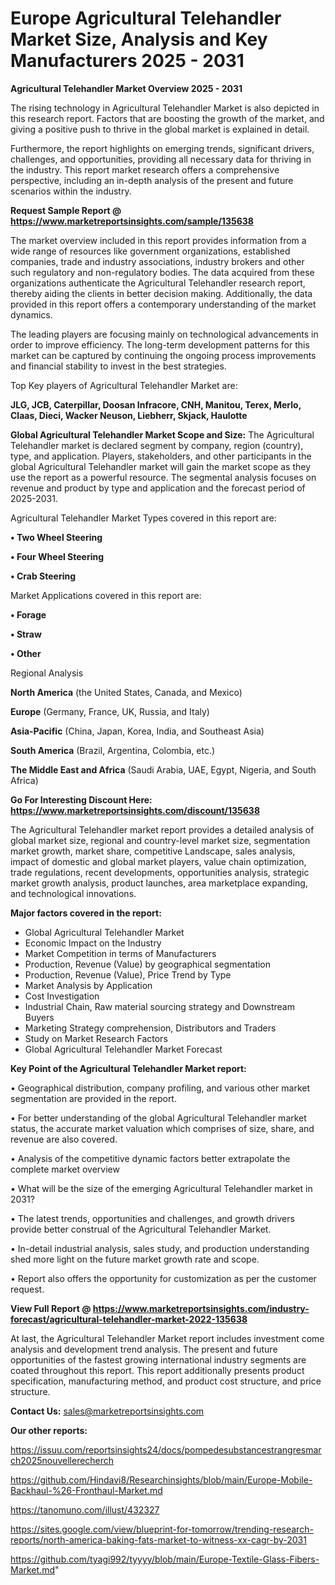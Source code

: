 # Europe Agricultural Telehandler Market Size, Analysis and Key Manufacturers 2025 - 2031

<Strong> Agricultural Telehandler Market Overview 2025 - 2031</strong>

The rising technology in Agricultural Telehandler Market is also depicted in this research report. Factors that are boosting the growth of the market, and giving a positive push to thrive in the global market is explained in detail.

Furthermore, the report highlights on emerging trends, significant drivers, challenges, and opportunities, providing all necessary data for thriving in the industry. This report market research offers a comprehensive perspective, including an in-depth analysis of the present and future scenarios within the industry.

<strong>Request Sample Report @ <a href=https://www.marketreportsinsights.com/sample/135638>https://www.marketreportsinsights.com/sample/135638</a></strong>

The market overview included in this report provides information from a wide range of resources like government organizations, established companies, trade and industry associations, industry brokers and other such regulatory and non-regulatory bodies. The data acquired from these organizations authenticate the Agricultural Telehandler research report, thereby aiding the clients in better decision making. Additionally, the data provided in this report offers a contemporary understanding of the market dynamics.

The leading players are focusing mainly on technological advancements in order to improve efficiency. The long-term development patterns for this market can be captured by continuing the ongoing process improvements and financial stability to invest in the best strategies.

Top Key players of Agricultural Telehandler Market are:

<strong>JLG, JCB, Caterpillar, Doosan Infracore, CNH, Manitou, Terex, Merlo, Claas, Dieci, Wacker Neuson, Liebherr, Skjack, Haulotte</strong>

<strong><b>Global Agricultural Telehandler Market Scope and Size:</b></strong>
The Agricultural Telehandler market is declared segment by company, region (country), type, and application. Players, stakeholders, and other participants in the global Agricultural Telehandler market will gain the market scope as they use the report as a powerful resource. The segmental analysis focuses on revenue and product by type and application and the forecast period of 2025-2031.

Agricultural Telehandler Market Types covered in this report are:

<strong>• Two Wheel Steering

• Four Wheel Steering

• Crab Steering</strong>

Market Applications covered in this report are:

<strong>• Forage

• Straw

• Other</strong> 

Regional Analysis

<strong>North America</strong> (the United States, Canada, and Mexico)

<strong>Europe</strong> (Germany, France, UK, Russia, and Italy)

<strong>Asia-Pacific</strong> (China, Japan, Korea, India, and Southeast Asia)

<strong>South America</strong> (Brazil, Argentina, Colombia, etc.)

<strong>The Middle East and Africa</strong> (Saudi Arabia, UAE, Egypt, Nigeria, and South Africa)

<strong>Go For Interesting Discount Here: <a href=https://www.marketreportsinsights.com/discount/135638>https://www.marketreportsinsights.com/discount/135638</a></strong>

The Agricultural Telehandler market report provides a detailed analysis of global market size, regional and country-level market size, segmentation market growth, market share, competitive Landscape, sales analysis, impact of domestic and global market players, value chain optimization, trade regulations, recent developments, opportunities analysis, strategic market growth analysis, product launches, area marketplace expanding, and technological innovations.

<strong><b>Major factors covered in the report:</b></strong>
<ul>
  <li>Global Agricultural Telehandler Market </li>
  <li>Economic Impact on the Industry</li>
  <li>Market Competition in terms of Manufacturers</li>
  <li>Production, Revenue (Value) by geographical segmentation</li>
  <li>Production, Revenue (Value), Price Trend by Type</li>
  <li>Market Analysis by Application</li>
  <li>Cost Investigation</li>
  <li>Industrial Chain, Raw material sourcing strategy and Downstream Buyers</li>
  <li>Marketing Strategy comprehension, Distributors and Traders</li>
  <li>Study on Market Research Factors</li>
  <li>Global Agricultural Telehandler Market Forecast</li>
</ul>

<strong><b>Key Point of the Agricultural Telehandler Market report:</b></strong>

• Geographical distribution, company profiling, and various other market segmentation are provided in the report.

• For better understanding of the global Agricultural Telehandler market status, the accurate market valuation which comprises of size, share, and revenue are also covered.

• Analysis of the competitive dynamic factors better extrapolate the complete market overview

• What will be the size of the emerging Agricultural Telehandler market in 2031?

• The latest trends, opportunities and challenges, and growth drivers provide better construal of the Agricultural Telehandler Market.

• In-detail industrial analysis, sales study, and production understanding shed more light on the future market growth rate and scope.

• Report also offers the opportunity for customization as per the customer request.

<strong><b>View Full Report @ <a href=https://www.marketreportsinsights.com/industry-forecast/agricultural-telehandler-market-2022-135638>https://www.marketreportsinsights.com/industry-forecast/agricultural-telehandler-market-2022-135638</a></b></strong>


At last, the Agricultural Telehandler Market report includes investment come analysis and development trend analysis. The present and future opportunities of the fastest growing international industry segments are coated throughout this report. This report additionally presents product specification, manufacturing method, and product cost structure, and price structure.

<strong>Contact Us:</strong>
sales@marketreportsinsights.com

<strong>Our other reports:</strong>

<a href=https://issuu.com/reportsinsights24/docs/pompedesubstancestrangresmarch2025nouvellerecherch>https://issuu.com/reportsinsights24/docs/pompedesubstancestrangresmarch2025nouvellerecherch</a>

<a href=https://github.com/Hindavi8/Researchinsights/blob/main/Europe-Mobile-Backhaul-%26-Fronthaul-Market.md>https://github.com/Hindavi8/Researchinsights/blob/main/Europe-Mobile-Backhaul-%26-Fronthaul-Market.md</a>

<a href=https://tanomuno.com/illust/432327>https://tanomuno.com/illust/432327</a>

<a href=https://sites.google.com/view/blueprint-for-tomorrow/trending-research-reports/north-america-baking-fats-market-to-witness-xx-cagr-by-2031>https://sites.google.com/view/blueprint-for-tomorrow/trending-research-reports/north-america-baking-fats-market-to-witness-xx-cagr-by-2031</a>

<a href=https://github.com/tyagi992/tyyyy/blob/main/Europe-Textile-Glass-Fibers-Market.md>https://github.com/tyagi992/tyyyy/blob/main/Europe-Textile-Glass-Fibers-Market.md</a>"
